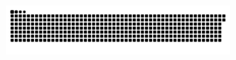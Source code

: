 <picture>
  <source media="(prefers-color-scheme: dark)" srcset="https://raw.githubusercontent.com/MarineHakobyan/MarineHakobyan/3ea1ec5345d374ddf12668c85b829103eb27ba99/github-contribution-grid-snake-dark.svg" />
  <source media="(prefers-color-scheme: light)" srcset="https://raw.githubusercontent.com/MarineHakobyan/MarineHakobyan/3ea1ec5345d374ddf12668c85b829103eb27ba99/github-contribution-grid-snake.svg" />
  <img alt="github-snake" src="https://raw.githubusercontent.com/MarineHakobyan/MarineHakobyan/3ea1ec5345d374ddf12668c85b829103eb27ba99/github-contribution-grid-snake-dark.svg" />
</picture>
